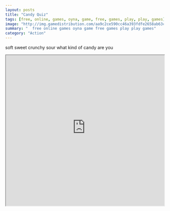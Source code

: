 ```yaml
---
layout: posts
title: "Candy Quiz"
tags: [free, online, games, oyna, game, free, games, play, play, games]
image: "http://img.gamedistribution.com/aa9c2ce590cc46a393fdfe2658ab63cf.jpg"
summary: "  free online games oyna game free games play play games"
category: "Action"
---
```


soft sweet crunchy sour what kind of candy are you

<iframe width="100%" height="480px;" src="http://flash.gamedistribution.com?game=aa9c2ce590cc46a393fdfe2658ab63cf"></iframe>